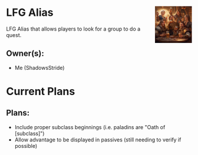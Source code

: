 <h1>LFG Alias<img align="right" src="image.png" width="100px"></h1>

LFG Alias that allows players to look for a group to do a quest.

## Owner(s):
- Me (ShadowsStride)

# Current Plans

## Plans:
- Include proper subclass beginnings  (i.e. paladins are "Oath of [subclass]")
- Allow advantage to be displayed in passives (still needing to verify if possible)


